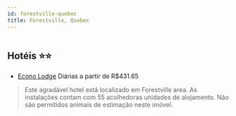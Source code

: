 ```yaml
---
id: forestville-quebec
title: Forestville, Quebec
---
```


<center><img src="http://photos.hotelbeds.com/giata/42/425139/425139a_hb_a_001.jpg" alt="" /></center>


## Hotéis ⭐️⭐️

-    [Econo Lodge](https://www.hurb.com/aud/https://www.hurb.com/hoteis/forestville/econo-lodge-JNP-JP982371?cmp=18055) Diárias a partir de R$431.65
   > Este agradável hotel está localizado em Forestville area. As instalações contam com 55 acolhedoras unidades de alojamento. Não são permitidos animais de estimação neste imóvel. 
